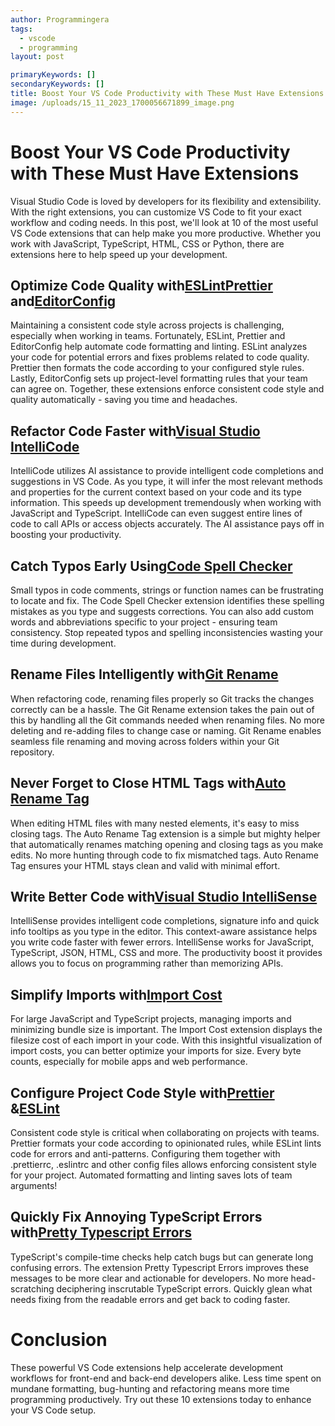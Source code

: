 ```yaml
---
author: Programmingera
tags:
  - vscode
  - programming
layout: post

primaryKeywords: []
secondaryKeywords: []
title: Boost Your VS Code Productivity with These Must Have Extensions
image: /uploads/15_11_2023_1700056671899_image.png
---
```


# Boost Your VS Code Productivity with These Must Have Extensions

Visual Studio Code is loved by developers for its flexibility and extensibility. With the right extensions, you can customize VS Code to fit your exact workflow and coding needs.
In this post, we'll look at 10 of the most useful VS Code extensions that can help make you more productive. Whether you work with JavaScript, TypeScript, HTML, CSS or Python, there are extensions here to help speed up your development.

## Optimize Code Quality with[ESLint](https://marketplace.visualstudio.com/items?itemName=dbaeumer.vscode-eslint)[Prettier](https://marketplace.visualstudio.com/items?itemName=esbenp.prettier-vscode) and[EditorConfig](https://marketplace.visualstudio.com/items?itemName=EditorConfig.EditorConfig)

Maintaining a consistent code style across projects is challenging, especially when working in teams. Fortunately, ESLint, Prettier and EditorConfig help automate code formatting and linting.
ESLint analyzes your code for potential errors and fixes problems related to code quality. Prettier then formats the code according to your configured style rules. Lastly, EditorConfig sets up project-level formatting rules that your team can agree on.
Together, these extensions enforce consistent code style and quality automatically - saving you time and headaches.

## Refactor Code Faster with[Visual Studio IntelliCode](https://marketplace.visualstudio.com/items?itemName=VisualStudioExptTeam.vscodeintellicode)

IntelliCode utilizes AI assistance to provide intelligent code completions and suggestions in VS Code. As you type, it will infer the most relevant methods and properties for the current context based on your code and its type information.
This speeds up development tremendously when working with JavaScript and TypeScript. IntelliCode can even suggest entire lines of code to call APIs or access objects accurately. The AI assistance pays off in boosting your productivity.

## Catch Typos Early Using[Code Spell Checker](https://marketplace.visualstudio.com/items?itemName=streetsidesoftware.code-spell-checker)

Small typos in code comments, strings or function names can be frustrating to locate and fix. The Code Spell Checker extension identifies these spelling mistakes as you type and suggests corrections.
You can also add custom words and abbreviations specific to your project - ensuring team consistency. Stop repeated typos and spelling inconsistencies wasting your time during development.

## Rename Files Intelligently with[Git Rename](https://marketplace.visualstudio.com/items?itemName=ambooth.git-rename)

When refactoring code, renaming files properly so Git tracks the changes correctly can be a hassle. The Git Rename extension takes the pain out of this by handling all the Git commands needed when renaming files.
No more deleting and re-adding files to change case or naming. Git Rename enables seamless file renaming and moving across folders within your Git repository.

## Never Forget to Close HTML Tags with[Auto Rename Tag](https://marketplace.visualstudio.com/items?itemName=formulahendry.auto-rename-tag)

When editing HTML files with many nested elements, it's easy to miss closing tags. The Auto Rename Tag extension is a simple but mighty helper that automatically renames matching opening and closing tags as you make edits.
No more hunting through code to fix mismatched tags. Auto Rename Tag ensures your HTML stays clean and valid with minimal effort.

## Write Better Code with[Visual Studio IntelliSense](https://marketplace.visualstudio.com/items?itemName=vscodeintellicode.vscode-intellicode)

IntelliSense provides intelligent code completions, signature info and quick info tooltips as you type in the editor. This context-aware assistance helps you write code faster with fewer errors.
IntelliSense works for JavaScript, TypeScript, JSON, HTML, CSS and more. The productivity boost it provides allows you to focus on programming rather than memorizing APIs.

## Simplify Imports with[Import Cost](https://marketplace.visualstudio.com/items?itemName=wix.vscode-import-cost)

For large JavaScript and TypeScript projects, managing imports and minimizing bundle size is important. The Import Cost extension displays the filesize cost of each import in your code.
With this insightful visualization of import costs, you can better optimize your imports for size. Every byte counts, especially for mobile apps and web performance.

## Configure Project Code Style with[Prettier](https://marketplace.visualstudio.com/items?itemName=esbenp.prettier-vscode) &amp;[ESLint](https://marketplace.visualstudio.com/items?itemName=dbaeumer.vscode-eslint)

Consistent code style is critical when collaborating on projects with teams. Prettier formats your code according to opinionated rules, while ESLint lints code for errors and anti-patterns.
Configuring them together with .prettierrc, .eslintrc and other config files allows enforcing consistent style for your project. Automated formatting and linting saves lots of team arguments!

## Quickly Fix Annoying TypeScript Errors with[Pretty Typescript Errors](https://marketplace.visualstudio.com/items?itemName=yoavbls.pretty-ts-errors)

TypeScript's compile-time checks help catch bugs but can generate long confusing errors. The extension Pretty Typescript Errors improves these messages to be more clear and actionable for developers.
No more head-scratching deciphering inscrutable TypeScript errors. Quickly glean what needs fixing from the readable errors and get back to coding faster.

# Conclusion

These powerful VS Code extensions help accelerate development workflows for front-end and back-end developers alike. Less time spent on mundane formatting, bug-hunting and refactoring means more time programming productively. Try out these 10 extensions today to enhance your VS Code setup.
